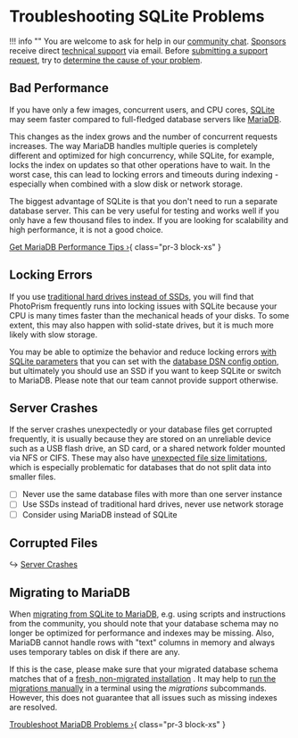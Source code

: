 # Troubleshooting SQLite Problems

!!! info ""
    You are welcome to ask for help in our [community chat](https://link.photoprism.app/chat).
    [Sponsors](https://www.photoprism.app/membership) receive direct [technical support](https://www.photoprism.app/contact) via email.
    Before [submitting a support request](../../user-guide/index.md#getting-support), try to [determine the cause of your problem](index.md).

## Bad Performance

If you have only a few images, concurrent users, and CPU cores, [SQLite](https://www.sqlite.org/) may seem faster compared to full-fledged database servers like [MariaDB](https://mariadb.com/).

This changes as the index grows and the number of concurrent requests increases. The way MariaDB handles multiple queries is completely different and optimized for high concurrency, while SQLite, for example, locks the index on updates so that other operations have to wait. In the worst case, this can lead to locking errors and timeouts during indexing - especially when combined with a slow disk or network storage.

The biggest advantage of SQLite is that you don't need to run a separate database server. This can be very useful for testing and works well if you only have a few thousand files to index. If you are looking for scalability and high performance, it is not a good choice.

[Get MariaDB Performance Tips ›](performance.md#mariadb){ class="pr-3 block-xs" }

## Locking Errors

If you use [traditional hard drives instead of SSDs](performance.md#storage), you will find that PhotoPrism frequently runs into locking issues with SQLite because your CPU is many times faster than the mechanical heads of your disks. To some extent, this may also happen with solid-state drives, but it is much more likely with slow storage.

You may be able to optimize the behavior and reduce locking errors [with SQLite parameters](https://github.com/photoprism/photoprism/issues/2707) that you can set with the [database DSN config option](../config-options.md#database-connection), but ultimately you should use an SSD if you want to keep SQLite or switch to MariaDB. Please note that our team cannot provide support otherwise.

## Server Crashes

If the server crashes unexpectedly or your database files get corrupted frequently, it is usually because they are stored on an unreliable device such as a USB flash drive, an SD card, or a shared network folder mounted via NFS or CIFS. These may also have [unexpected file size limitations](https://thegeekpage.com/fix-the-file-size-exceeds-the-limit-allowed-and-cannot-be-saved/), which is especially problematic for databases that do not split data into smaller files.

- [ ] Never use the same database files with more than one server instance
- [ ] Use SSDs instead of traditional hard drives, never use network storage
- [ ] Consider using MariaDB instead of SQLite

## Corrupted Files

↪ [Server Crashes](#server-crashes)

## Migrating to MariaDB

When [migrating from SQLite to MariaDB](../advanced/migrations/sqlite-to-mariadb.md), e.g. using scripts and instructions from the community, you should note that your database schema may no longer be optimized for performance and indexes may be missing. Also, MariaDB cannot handle rows with "text" columns in memory and always uses temporary tables on disk if there are any.

If this is the case, please make sure that your migrated database schema matches that of a [fresh, non-migrated installation](../../developer-guide/database/index.md) . It may help to [run the migrations manually](../advanced/migrations/index.md) in a terminal using the *migrations* subcommands. However, this does not guarantee that all issues such as missing indexes are resolved.

[Troubleshoot MariaDB Problems ›](mariadb.md){ class="pr-3 block-xs" }
